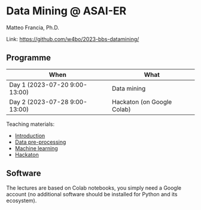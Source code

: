 # Data Mining @ ASAI-ER

Matteo Francia, Ph.D.

Link: https://github.com/w4bo/2023-bbs-datamining/

## Programme

| When | What |
| -    | -    |
| Day 1 (2023-07-20 9:00-13:00) | Data mining |
| Day 2 (2023-07-28 9:00-13:00) | Hackaton (on Google Colab) |

Teaching materials:

- [Introduction](https://w4bo.github.io/2023-asaier-datamining/00-Introduction.slides.html)
- [Data pre-processing](https://w4bo.github.io/2023-asaier-datamining/01-DataPreprocessing.slides.html)
- [Machine learning](https://w4bo.github.io/2023-asaier-datamining/02-MachineLearning.slides.html)
- [Hackaton](???)


## Software

The lectures are based on Colab notebooks, you simply need a Google account (no additional software should be installed for Python and its ecosystem).
